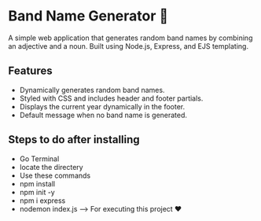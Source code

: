 # Band Name Generator 🎵

A simple web application that generates random band names by combining an adjective and a noun. Built using Node.js, Express, and EJS templating.

## Features
- Dynamically generates random band names.
- Styled with CSS and includes header and footer partials.
- Displays the current year dynamically in the footer.
- Default message when no band name is generated.

## Steps to do after installing
- Go Terminal
- locate the directery
- Use these commands
- npm install
- npm init -y
- npm i express
- nodemon index.js --> For executing this project ❤️
